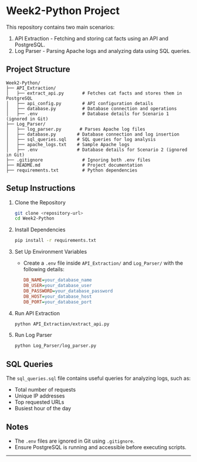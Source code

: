 # Week2-Python Project

This repository contains two main scenarios:
1. API Extraction - Fetching and storing cat facts using an API and PostgreSQL.
2. Log Parser - Parsing Apache logs and analyzing data using SQL queries.

## Project Structure

```
Week2-Python/
├── API_Extraction/            
│   ├── extract_api.py       # Fetches cat facts and stores them in PostgreSQL
│   ├── api_config.py        # API configuration details
│   ├── database.py          # Database connection and operations
│   ├── .env                 # Database details for Scenario 1 (ignored in Git)
├── Log_Parser/                
│   ├── log_parser.py       # Parses Apache log files
│   ├── database.py        # Database connection and log insertion
│   ├── sql_queries.sql    # SQL queries for log analysis
│   ├── apache_logs.txt    # Sample Apache logs
│   ├── .env               # Database details for Scenario 2 (ignored in Git)
├── .gitignore               # Ignoring both .env files
├── README.md                # Project documentation
├── requirements.txt         # Python dependencies
```

## Setup Instructions

1. Clone the Repository
   ```sh
   git clone <repository-url>
   cd Week2-Python
   ```

2. Install Dependencies
   ```sh
   pip install -r requirements.txt
   ```

3. Set Up Environment Variables
   - Create a `.env` file inside `API_Extraction/` and `Log_Parser/` with the following details:
     ```ini
     DB_NAME=your_database_name
     DB_USER=your_database_user
     DB_PASSWORD=your_database_password
     DB_HOST=your_database_host
     DB_PORT=your_database_port
     ```

4. Run API Extraction
   ```sh
   python API_Extraction/extract_api.py
   ```

5. Run Log Parser
   ```sh
   python Log_Parser/log_parser.py
   ```

## SQL Queries
The `sql_queries.sql` file contains useful queries for analyzing logs, such as:
- Total number of requests
- Unique IP addresses
- Top requested URLs
- Busiest hour of the day

## Notes
- The `.env` files are ignored in Git using `.gitignore`.
- Ensure PostgreSQL is running and accessible before executing scripts.

---